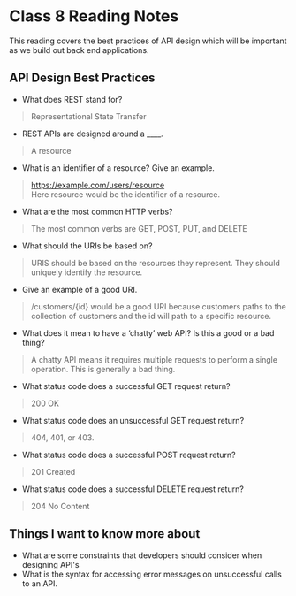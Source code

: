 # Class 8 Reading Notes

This reading covers the best practices of API design which will be important as we build out back end applications.

## API Design Best Practices

- What does REST stand for?

> Representational State Transfer

- REST APIs are designed around a ____.

> A resource

- What is an identifier of a resource? Give an example.

> https://example.com/users/resource  
> Here resource would be the identifier of a resource.

- What are the most common HTTP verbs?

> The most common verbs are GET, POST, PUT, and DELETE

- What should the URIs be based on?

> URIS should be based on the resources they represent.  They should uniquely identify the resource.

- Give an example of a good URI.

> /customers/{id} would be a good URI because customers paths to the collection of customers and the id will path to a specific resource.

- What does it mean to have a ‘chatty’ web API? Is this a good or a bad thing?

> A chatty API means it requires multiple requests to perform a single operation.  This is generally a bad thing.

- What status code does a successful GET request return?

> 200 OK

- What status code does an unsuccessful GET request return?

> 404, 401, or 403.

- What status code does a successful POST request return?

> 201 Created

- What status code does a successful DELETE request return?

> 204 No Content

## Things I want to know more about

- What are some constraints that developers should consider when designing API's
- What is the syntax for accessing error messages on unsuccessful calls to an API.